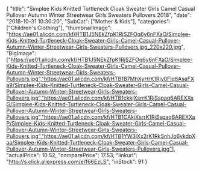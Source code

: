 {
	"title": "Simplee Kids Knitted Turtleneck Cloak Sweater Girls Camel Casual Pullover Autumn Winter Streetwear Girls Sweaters Pullovers 2018",
	"date": "2018-10-31 10:30:20",
	"SubCat": ["Mother & Kids"],
	"categories": ["Children's Clothing"],
	"thumbnailImage": "https://ae01.alicdn.com/kf/HTB1J5NEkZfpK1RjSZFOq6y6nFXaO/Simplee-Kids-Knitted-Turtleneck-Cloak-Sweater-Girls-Camel-Casual-Pullover-Autumn-Winter-Streetwear-Girls-Sweaters-Pullovers.jpg_220x220.jpg",
	"BigImage": ["https://ae01.alicdn.com/kf/HTB1J5NEkZfpK1RjSZFOq6y6nFXaO/Simplee-Kids-Knitted-Turtleneck-Cloak-Sweater-Girls-Camel-Casual-Pullover-Autumn-Winter-Streetwear-Girls-Sweaters-Pullovers.jpg","https://ae01.alicdn.com/kf/HTB1B7MhXyHrK1Rjy0Flq6AsaFXa9/Simplee-Kids-Knitted-Turtleneck-Cloak-Sweater-Girls-Camel-Casual-Pullover-Autumn-Winter-Streetwear-Girls-Sweaters-Pullovers.jpg","https://ae01.alicdn.com/kf/HTB1ckkjXsrrK1RjSspaq6AREXXaG/Simplee-Kids-Knitted-Turtleneck-Cloak-Sweater-Girls-Camel-Casual-Pullover-Autumn-Winter-Streetwear-Girls-Sweaters-Pullovers.jpg","https://ae01.alicdn.com/kf/HTB1CAkjXsrrK1RjSspaq6AREXXaP/Simplee-Kids-Knitted-Turtleneck-Cloak-Sweater-Girls-Camel-Casual-Pullover-Autumn-Winter-Streetwear-Girls-Sweaters-Pullovers.jpg","https://ae01.alicdn.com/kf/HTB1YW3iXx2rK1RkSnhJq6ykdpXaa/Simplee-Kids-Knitted-Turtleneck-Cloak-Sweater-Girls-Camel-Casual-Pullover-Autumn-Winter-Streetwear-Girls-Sweaters-Pullovers.jpg"],
	"actualPrice": 10.52,
	"comparePrice": 17.53,
	"linkurl": "http://s.click.aliexpress.com/e/f66EzLS",
	"inStock": 91
}
